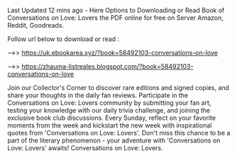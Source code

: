 Last Updated 12 mins ago - Here Options to Downloading or Read Book of Conversations on Love: Lovers the PDF online for free on Server Amazon, Reddit, Goodreads.
 
Follow url below to download or read :
 
-->> https://uk.ebookarea.xyz/?book=58492103-conversations-on-love
 
-->> https://zhauma-listreales.blogspot.com/?book=58492103-conversations-on-love
 
Join our Collector's Corner to discover rare editions and signed copies, and share your thoughts in the daily fan reviews.
Participate in the Conversations on Love: Lovers community by submitting your fan art, testing your knowledge with our daily trivia challenge, and joining the exclusive book club discussions.
Every Sunday, reflect on your favorite moments from the week and kickstart the new week with inspirational quotes from 'Conversations on Love: Lovers'. Don't miss this chance to be a part of the literary phenomenon - your adventure with 'Conversations on Love: Lovers' awaits! Conversations on Love: Lovers.
